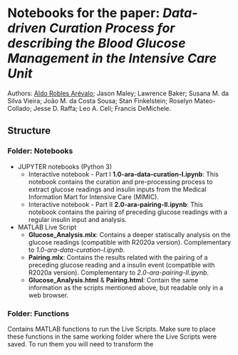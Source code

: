 # Notebooks for the paper: *Data-driven Curation Process for describing the Blood Glucose Management in the Intensive Care Unit*

Authors: [Aldo Robles Arévalo](mailto:aldo.arevalo@tecnico.ulisboa.pt); Jason Maley; Lawrence Baker; Susana M. da Silva Vieira; João M. da Costa Sousa; Stan Finkelstein; Roselyn Mateo-Collado; Jesse D. Raffa; Leo A. Celi; Francis DeMichele.

## Structure

### Folder: Notebooks
* JUPYTER notebooks (Python 3)
  * Interactive notebook - Part I **1.0-ara-data-curation-I.ipynb**: This notebook contains the curation and pre-processing process to extract glucose readings and insulin inputs from the Medical Information Mart for Intensive Care (MIMIC). 
  * Interactive notebook - Part II **2.0-ara-pairing-II.ipynb**: This notebook contains the pairing of preceding glucose readings with a regular insulin input and analysis.
* MATLAB Live Script
  * **Glucose_Analysis.mlx**: Contains a deeper statiscally analysis on the glucose readings (compatible with R2020a version). Complementary to *1.0-ara-data-curation-I.ipynb*.
  * **Pairing.mlx**: Contains the results related with the pairing of a preceding glucose reading and a insulin event (compatible with R2020a version). Complementary to *2.0-ara-pairing-II.ipynb*.
  * **Glucose_Analysis.html** & **Pairing.html**: Contain the same information as the scripts mentioned above, but readable only in a web browser.
  
### Folder: Functions
Contains MATLAB functions to run the Live Scripts. Make sure to place these functions in the same working folder where the Live Scripts were saved.
To run them you will need to transform the 
